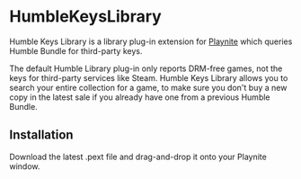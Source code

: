 # HumbleKeysLibrary
Humble Keys Library is a library plug-in extension for [Playnite](https://playnite.link/) which queries Humble Bundle for third-party keys.

The default Humble Library plug-in only reports DRM-free games, not the keys for third-party services like Steam. Humble Keys Library allows you to search your entire collection for a game, to make sure you don't buy a new copy in the latest sale if you already have one from a previous Humble Bundle.

## Installation
Download the latest .pext file and drag-and-drop it onto your Playnite window.
